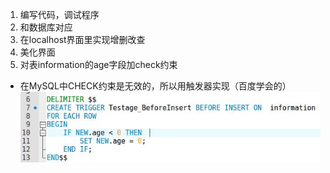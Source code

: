 1. 编写代码，调试程序
2. 和数据库对应
3. 在localhost界面里实现增删改查
4. 美化界面
5. 对表information的age字段加check约束
* 在MySQL中CHECK约束是无效的，所以用触发器实现（百度学会的）
![cfq](https://raw.githubusercontent.com/qiaodandan/MySQL-doc/master/cfq.jpg)

